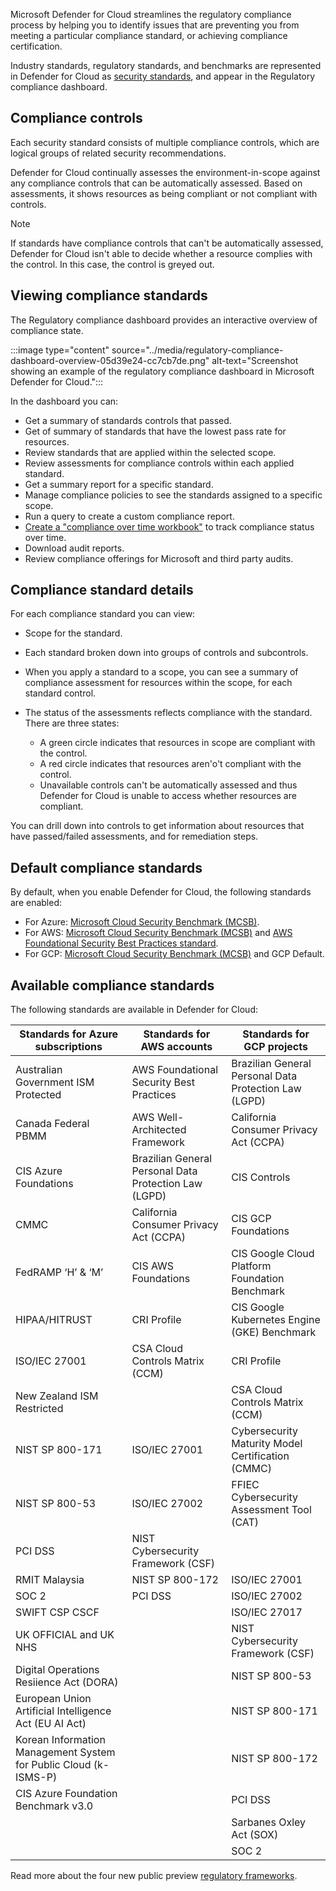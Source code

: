Microsoft Defender for Cloud streamlines the regulatory compliance process by helping you to identify issues that are preventing you from meeting a particular compliance standard, or achieving compliance certification.

Industry standards, regulatory standards, and benchmarks are represented in Defender for Cloud as [security standards](/azure/defender-for-cloud/security-policy-concept), and appear in the Regulatory compliance dashboard.

## Compliance controls

Each security standard consists of multiple compliance controls, which are logical groups of related security recommendations.

Defender for Cloud continually assesses the environment-in-scope against any compliance controls that can be automatically assessed. Based on assessments, it shows resources as being compliant or not compliant with controls.

> [!NOTE]
> If standards have compliance controls that can't be automatically assessed, Defender for Cloud isn't able to decide whether a resource complies with the control. In this case, the control is greyed out.

## Viewing compliance standards

The Regulatory compliance dashboard provides an interactive overview of compliance state.

:::image type="content" source="../media/regulatory-compliance-dashboard-overview-05d39e24-cc7cb7de.png" alt-text="Screenshot showing an example of the regulatory compliance dashboard in Microsoft Defender for Cloud.":::


In the dashboard you can:

 -  Get a summary of standards controls that passed.
 -  Get of summary of standards that have the lowest pass rate for resources.
 -  Review standards that are applied within the selected scope.
 -  Review assessments for compliance controls within each applied standard.
 -  Get a summary report for a specific standard.
 -  Manage compliance policies to see the standards assigned to a specific scope.
 -  Run a query to create a custom compliance report.
 -  [Create a "compliance over time workbook"](/azure/defender-for-cloud/custom-dashboards-azure-workbooks) to track compliance status over time.
 -  Download audit reports.
 -  Review compliance offerings for Microsoft and third party audits.

## Compliance standard details

For each compliance standard you can view:

 -  Scope for the standard.
 -  Each standard broken down into groups of controls and subcontrols.
 -  When you apply a standard to a scope, you can see a summary of compliance assessment for resources within the scope, for each standard control.
 -  The status of the assessments reflects compliance with the standard. There are three states:
    
     -  A green circle indicates that resources in scope are compliant with the control.
     -  A red circle indicates that resources aren'o't compliant with the control.
     -  Unavailable controls can't be automatically assessed and thus Defender for Cloud is unable to access whether resources are compliant.

You can drill down into controls to get information about resources that have passed/failed assessments, and for remediation steps.

## Default compliance standards

By default, when you enable Defender for Cloud, the following standards are enabled:

 -  For Azure: [Microsoft Cloud Security Benchmark (MCSB)](/azure/defender-for-cloud/concept-regulatory-compliance).
 -  For AWS: [Microsoft Cloud Security Benchmark (MCSB)](/azure/defender-for-cloud/concept-regulatory-compliance) and [AWS Foundational Security Best Practices standard](https://docs.aws.amazon.com/securityhub/latest/userguide/fsbp-standard.html).
 -  For GCP: [Microsoft Cloud Security Benchmark (MCSB)](/azure/defender-for-cloud/concept-regulatory-compliance) and GCP Default.

## Available compliance standards

The following standards are available in Defender for Cloud:

| **Standards for Azure subscriptions** | **Standards for AWS accounts**                        | **Standards for GCP projects**                        |
| ------------------------------------- | ----------------------------------------------------- | ----------------------------------------------------- |
| Australian Government ISM Protected   | AWS Foundational Security Best Practices              | Brazilian General Personal Data Protection Law (LGPD) |
| Canada Federal PBMM                   | AWS Well-Architected Framework                        | California Consumer Privacy Act (CCPA)                |
| CIS Azure Foundations                 | Brazilian General Personal Data Protection Law (LGPD) | CIS Controls                                          |
| CMMC                                  | California Consumer Privacy Act (CCPA)                | CIS GCP Foundations                                   |
| FedRAMP ‘H’ & ‘M’                     | CIS AWS Foundations                                   | CIS Google Cloud Platform Foundation Benchmark        |
| HIPAA/HITRUST                         | CRI Profile                                           | CIS Google Kubernetes Engine (GKE) Benchmark          |
| ISO/IEC 27001                         | CSA Cloud Controls Matrix (CCM)                       | CRI Profile                                           |
| New Zealand ISM Restricted            |                                                       | CSA Cloud Controls Matrix (CCM)                       |
| NIST SP 800-171                       | ISO/IEC 27001                                         | Cybersecurity Maturity Model Certification (CMMC)     |
| NIST SP 800-53                        | ISO/IEC 27002                                         | FFIEC Cybersecurity Assessment Tool (CAT)             |
| PCI DSS                               | NIST Cybersecurity Framework (CSF)                    |                                                       |
| RMIT Malaysia                         | NIST SP 800-172                                       | ISO/IEC 27001                                         |
| SOC 2                                 | PCI DSS                                               | ISO/IEC 27002                                         |
| SWIFT CSP CSCF                        |                                                       | ISO/IEC 27017                                         |
| UK OFFICIAL and UK NHS                |                                                       | NIST Cybersecurity Framework (CSF)                    |
| Digital Operations Resiience Act (DORA) |                                                     | NIST SP 800-53                                        |
| European Union Artificial Intelligence Act (EU AI Act) |                                      | NIST SP 800-171                                       |
| Korean Information Management System for Public Cloud (k-ISMS-P) |                            | NIST SP 800-172                                       |
| CIS Azure Foundation Benchmark v3.0   |                                                       | PCI DSS                                               |
|                                       |                                                       | Sarbanes Oxley Act (SOX)                              |
|                                       |                                                       | SOC 2                                                 |

Read more about the four new public preview [regulatory frameworks](https://techcommunity.microsoft.com/blog/microsoftdefendercloudblog/microsoft-defender-for-cloud-adds-four-new-regulatory-frameworks/4433440).
